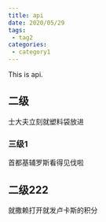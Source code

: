 ```yaml
---
title: api
date: 2020/05/29
tags:
 - tag2
categories:
 - category1
---
```


This is api.

## 二级
士大夫立刻就塑料袋放进

### 三级1
首都基辅罗斯看得见伐啦

## 二级222
就撒赖打开就发卢卡斯的积分